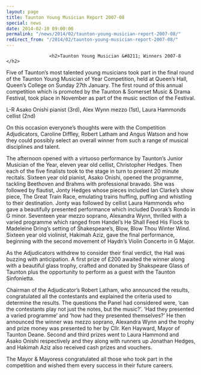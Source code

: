 ```yaml
---
layout: page
title: Taunton Young Musician Report 2007-08
special: news
date: 2014-02-10 09:00:00
permalink: "/news/2014/02/taunton-young-musician-report-2007-08/"
redirect_from: "/2014/02/taunton-young-musician-report-2007-08/"
---
```

<section>

                    
                    <h2>Taunton Young Musician &#8211; Winners 2007-8 </h2>
<p>Five of Taunton’s most talented young musicians took part in the final round of the Taunton Young Musician of Year Competition, held at Queen’s Hall, Queen’s College on Sunday 27th January. The first round of this annual competition which is promoted by the Taunton &#038; Somerset Music &#038; Drama Festival, took place in November as part of the music section of the Festival. </p>
<p>L-R Asako Onishi pianist (3rd), Alex Wynn mezzo (1st), Laura Hammonds cellist (2nd)</p>
<p>On this occasion everyone’s thoughts were with the Competition Adjudicators, Caroline Diffley, Robert Latham and Angus Watson and how they could possibly select an overall winner from such a range of musical disciplines and talent.</p>
<p>The afternoon opened with a virtuoso performance by Taunton’s Junior Musician of the Year, eleven year old cellist, Christopher Hedges. Then each of the five finalists took to the stage in turn to present 20 minute recitals. Sixteen year old pianist, Asako Onishi, opened the programme, tackling Beethoven and Brahms with professional bravado. She was followed by flautist, Jonty Hedges whose pieces included Ian Clarke’s show piece, The Great Train Race, emulating trains huffing, puffing and whistling to their destination. Jonty was followed by cellist Laura Hammonds who gave a beautifully presented performance which included Dvorak’s Rondo in G minor. Seventeen year mezzo soprano, Alexandra Wynn, thrilled with a varied programme which ranged from Handel’s He Shall Feed His Flock to Madeleine Dring’s setting of Shakespeare’s, Blow, Blow Thou Winter Wind. Sixteen year old violinist, Hakimah Aziz, gave the final performance, beginning with the second movement of Haydn’s Violin Concerto in G Major.</p>
<p>As the Adjudicators withdrew to consider their final verdict, the Hall was buzzing with anticipation. A first prize of £200 awaited the winner along with a beautiful glass trophy, crafted and donated by Shakspeare Glass of Taunton plus the opportunity to perform as a guest with the Taunton Sinfonietta.</p>
<p>Chairman of the Adjudicator’s Robert Latham, who announced the results, congratulated all the contestants and explained the criteria used to determine the results. The questions the Panel had considered were, ‘can the contestants play not just the notes, but the music?’. ‘Had they presented a varied programme’ and ‘how had they presented themselves?’ He then announced the winner was mezzo soprano, Alexandra Wynn and the trophy and prize money was presented to her by Cllr. Ken Hayward, Mayor of Taunton Deane. Second and third prizes went to Laura Hammond and Asako Onishi respectively and they along with runners up Jonathan Hedges, and Hakimah Aziz also received cash prizes and vouchers.</p>
<p>The Mayor &#038; Mayoress congratulated all those who took part in the competition and wished them every success in their future careers.  </p>

                
</section>
